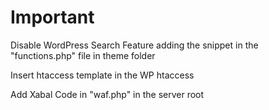 # Important

Disable WordPress Search Feature adding the snippet in the "functions.php" file in theme folder

Insert htaccess template in the WP htaccess

Add Xabal Code in "waf.php" in the server root
